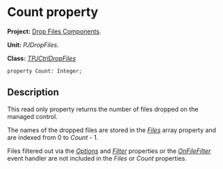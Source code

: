 # Count property #

**Project:** [Drop Files Components](DropFilesComponents.md).

**Unit:** _PJDropFiles_.

**Class:** _[TPJCtrlDropFiles](TPJCtrlDropFiles.md)_

```
property Count: Integer;
```

## Description ##

This read only property returns the number of files dropped on the managed control.

The names of the dropped files are stored in the _[Files](TPJCtrlDropFilesFiles.md)_ array property and are indexed from 0 to _Count_ - 1.

Files filtered out via the _[Options](TPJCtrlDropFilesOptions.md)_ and _[Filter](TPJCtrlDropFilesFilter.md)_ properties or the _[OnFileFilter](TPJCtrlDropFilesOnFileFilter.md)_ event handler are not included in the _Files_ or _Count_ properties.